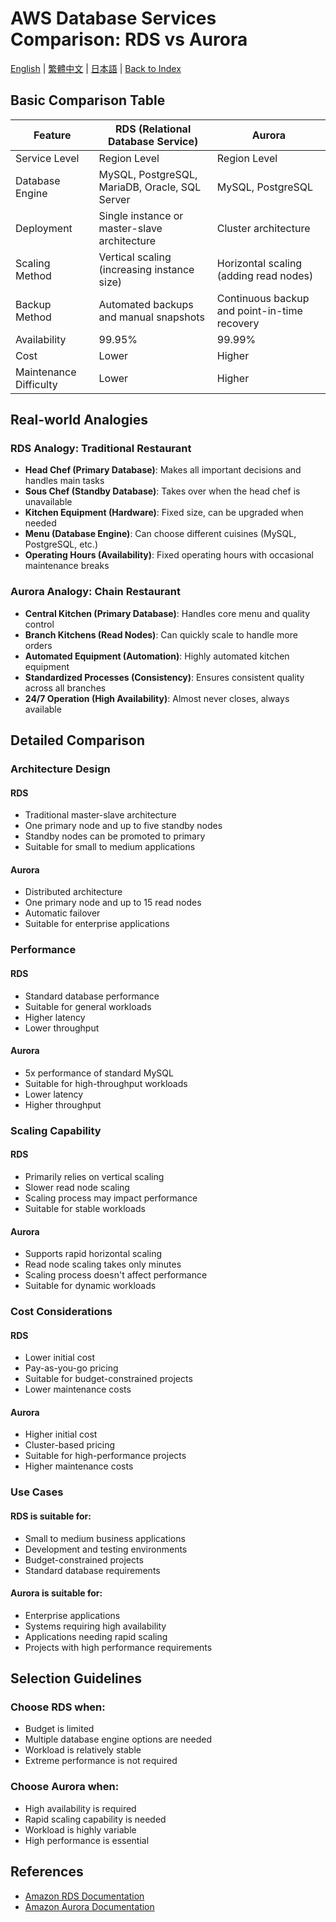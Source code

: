 # AWS Database Services Comparison: RDS vs Aurora

[English](./09_aws_database.md) | [繁體中文](../zh-tw/09_aws_database.md) | [日本語](../ja/09_aws_database.md) | [Back to Index](../README.md)

## Basic Comparison Table

| Feature | RDS (Relational Database Service) | Aurora |
|---------|----------------------------------|---------|
| Service Level | Region Level | Region Level |
| Database Engine | MySQL, PostgreSQL, MariaDB, Oracle, SQL Server | MySQL, PostgreSQL |
| Deployment | Single instance or master-slave architecture | Cluster architecture |
| Scaling Method | Vertical scaling (increasing instance size) | Horizontal scaling (adding read nodes) |
| Backup Method | Automated backups and manual snapshots | Continuous backup and point-in-time recovery |
| Availability | 99.95% | 99.99% |
| Cost | Lower | Higher |
| Maintenance Difficulty | Lower | Higher |

## Real-world Analogies

### RDS Analogy: Traditional Restaurant
- **Head Chef (Primary Database)**: Makes all important decisions and handles main tasks
- **Sous Chef (Standby Database)**: Takes over when the head chef is unavailable
- **Kitchen Equipment (Hardware)**: Fixed size, can be upgraded when needed
- **Menu (Database Engine)**: Can choose different cuisines (MySQL, PostgreSQL, etc.)
- **Operating Hours (Availability)**: Fixed operating hours with occasional maintenance breaks

### Aurora Analogy: Chain Restaurant
- **Central Kitchen (Primary Database)**: Handles core menu and quality control
- **Branch Kitchens (Read Nodes)**: Can quickly scale to handle more orders
- **Automated Equipment (Automation)**: Highly automated kitchen equipment
- **Standardized Processes (Consistency)**: Ensures consistent quality across all branches
- **24/7 Operation (High Availability)**: Almost never closes, always available

## Detailed Comparison

### Architecture Design
#### RDS
- Traditional master-slave architecture
- One primary node and up to five standby nodes
- Standby nodes can be promoted to primary
- Suitable for small to medium applications

#### Aurora
- Distributed architecture
- One primary node and up to 15 read nodes
- Automatic failover
- Suitable for enterprise applications

### Performance
#### RDS
- Standard database performance
- Suitable for general workloads
- Higher latency
- Lower throughput

#### Aurora
- 5x performance of standard MySQL
- Suitable for high-throughput workloads
- Lower latency
- Higher throughput

### Scaling Capability
#### RDS
- Primarily relies on vertical scaling
- Slower read node scaling
- Scaling process may impact performance
- Suitable for stable workloads

#### Aurora
- Supports rapid horizontal scaling
- Read node scaling takes only minutes
- Scaling process doesn't affect performance
- Suitable for dynamic workloads

### Cost Considerations
#### RDS
- Lower initial cost
- Pay-as-you-go pricing
- Suitable for budget-constrained projects
- Lower maintenance costs

#### Aurora
- Higher initial cost
- Cluster-based pricing
- Suitable for high-performance projects
- Higher maintenance costs

### Use Cases
#### RDS is suitable for:
- Small to medium business applications
- Development and testing environments
- Budget-constrained projects
- Standard database requirements

#### Aurora is suitable for:
- Enterprise applications
- Systems requiring high availability
- Applications needing rapid scaling
- Projects with high performance requirements

## Selection Guidelines

### Choose RDS when:
- Budget is limited
- Multiple database engine options are needed
- Workload is relatively stable
- Extreme performance is not required

### Choose Aurora when:
- High availability is required
- Rapid scaling capability is needed
- Workload is highly variable
- High performance is essential

## References
- [Amazon RDS Documentation](https://docs.aws.amazon.com/rds/)
- [Amazon Aurora Documentation](https://docs.aws.amazon.com/aurora/) 
